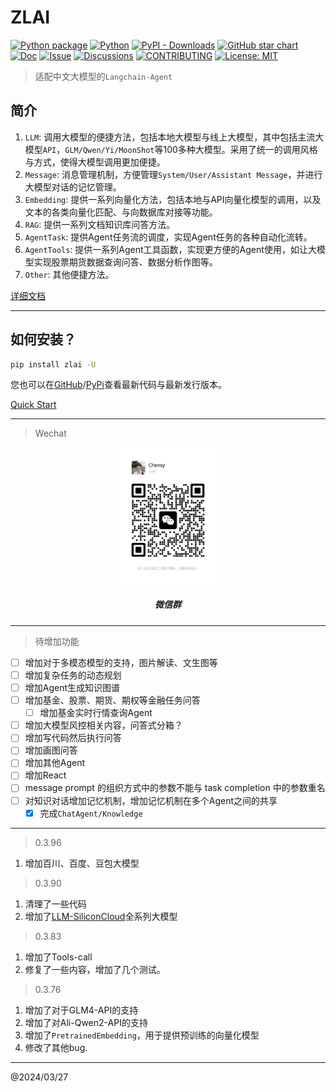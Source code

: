 # ZLAI

[![Python package](https://img.shields.io/pypi/v/zlai)](https://pypi.org/project/zlai/)
[![Python](https://img.shields.io/pypi/pyversions/zlai.svg)](https://pypi.python.org/pypi/zlai/)
[![PyPI - Downloads](https://img.shields.io/pypi/dm/zlai)](https://pypi.org/project/zlai/)
[![GitHub star chart](https://img.shields.io/github/stars/zlai-llm/zlai?style=flat-square)](https://star-history.com/#zlai-llm/zlai)
[![Doc](https://img.shields.io/badge/Doc-online-green)](https://zlai-llm.github.io/zlai-doc/)
[![Issue](https://img.shields.io/github/issues/zlai-llm/zlai)](https://github.com/zlai-llm/zlai/issues/new/choose)
[![Discussions](https://img.shields.io/github/discussions/zlai-llm/zlai)](https://github.com/zlai-llm/zlai/issues/new/choose)
[![CONTRIBUTING](https://img.shields.io/badge/Contributing-8A2BE2)](https://github.com/zlai-llm/zlai/blob/main/CONTRIBUTING.md)
[![License: MIT](https://img.shields.io/github/license/zlai-llm/zlai)](https://github.com/zlai-llm/zlai/blob/main/LICENSE)

> 适配中文大模型的`Langchain-Agent`

## 简介

1. `LLM`: 调用大模型的便捷方法，包括本地大模型与线上大模型，其中包括主流大模型`API`，`GLM/Qwen/Yi/MoonShot`等100多种大模型。采用了统一的调用风格与方式，使得大模型调用更加便捷。
2. `Message`: 消息管理机制，方便管理`System/User/Assistant Message`，并进行大模型对话的记忆管理。
3. `Embedding`: 提供一系列向量化方法，包括本地与API向量化模型的调用，以及文本的各类向量化匹配、与向数据库对接等功能。
4. `RAG`: 提供一系列文档知识库问答方法。
5. `AgentTask`: 提供Agent任务流的调度，实现Agent任务的各种自动化流转。
6. `AgentTools`: 提供一系列Agent工具函数，实现更方便的Agent使用，如让大模型实现股票期货数据查询问答、数据分析作图等。
7. `Other`: 其他便捷方法。

[详细文档](https://zlai-llm.github.io/zlai-doc/#/)

-----

## 如何安装？

```bash
pip install zlai -U
```

您也可以在[GitHub](https://github.com/zlai-llm/zlai.git)/[PyPi](https://pypi.org/project/zlai/)查看最新代码与最新发行版本。

[Quick Start](https://zlai-llm.github.io/zlai-doc/#/quick_start)

-----

> Wechat

<center>
<img src="assets/wechat.jpg" width="160px">
<h5>微信群</h5>
</center>

-----

> 待增加功能

- [ ] 增加对于多模态模型的支持，图片解读、文生图等
- [ ] 增加复杂任务的动态规划
- [ ] 增加Agent生成知识图谱
- [ ] 增加基金、股票、期货、期权等金融任务问答
  - [ ] 增加基金实时行情查询Agent
- [ ] 增加大模型风控相关内容，问答式分箱？
- [ ] 增加写代码然后执行问答
- [ ] 增加画图问答
- [ ] 增加其他Agent
- [ ] 增加React
- [ ] message prompt 的组织方式中的参数不能与 task completion 中的参数重名
- [ ] 对知识对话增加记忆机制，增加记忆机制在多个Agent之间的共享
  - [X] 完成`ChatAgent/Knowledge`

-----

> 0.3.96

1. 增加百川、百度、豆包大模型

> 0.3.90

1. 清理了一些代码
2. 增加了[LLM-SiliconCloud](https://cloud.siliconflow.cn/)全系列大模型

> 0.3.83

1. 增加了Tools-call
2. 修复了一些内容，增加了几个测试。

> 0.3.76

1. 增加了对于GLM4-API的支持
2. 增加了对Ali-Qwen2-API的支持
3. 增加了`PretrainedEmbedding`，用于提供预训练的向量化模型
4. 修改了其他bug.

-----
@2024/03/27
